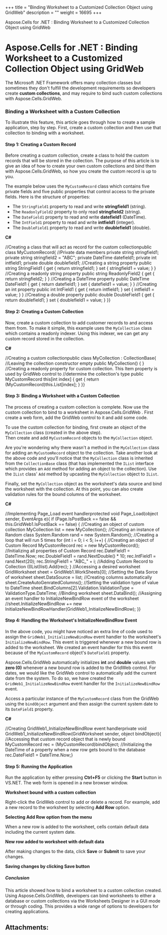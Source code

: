 +++
title = "Binding Worksheet to a Customized Collection Object using GridWeb" 
description = "" 
weight = 16695 
+++

Aspose.Cells for .NET : Binding Worksheet to a Customized Collection Object using GridWeb  

# Aspose.Cells for .NET : Binding Worksheet to a Customized Collection Object using GridWeb


The Microsoft .NET Framework offers many collection classes but sometimes they don't fulfill the development requirements so developers create **custom collections**, and may require to bind such custom collections with Aspose.Cells.GridWeb.

### Binding a Worksheet with a Custom Collection

To illustrate this feature, this article goes through how to create a sample application, step by step. First, create a custom collection and then use that collection to binding with a worksheet.

#### Step 1: Creating a Custom Record

Before creating a custom collection, create a class to hold the custom records that will be stored in the collection. The purpose of this article is to give an idea of how to create your own custom collections and bind them with Aspose.Cells.GridWeb, so how you create the custom record is up to you.

The example below uses the `MyCustomRecord` class which contains five private fields and five public properties that control access to the private fields. Here is the structure of properties:

*   The `StringField1` property to read and write **stringfield1** (string).
*   The `ReadonlyField2` property to only read **stringfield2** (string).
*   The `DateField1` property to read and write **datefield1** (DateTime).
*   The `IntField1` property to read and write **intfield1** (integer).
*   The `DoubleField1` property to read and write **doublefield1** (double).

**C#**

//Creating a class that will act as record for the custom collectionpublic class MyCustomRecord{    //Private data members    private string stringfield1;    private string stringfield2 = "ABC";    private DateTime datefield1;    private int intfield1;    private double doublefield1;    //Creating a string property    public string StringField1    {        get { return stringfield1; }        set { stringfield1 = value; }    }    //Creating a readonly string property    public string ReadonlyField2    {        get { return stringfield2; }    }    //Creating a DateTime property    public DateTime DateField1    {        get { return datefield1; }        set { datefield1 = value; }    }    //Creating an int property    public int IntField1    {        get { return intfield1; }        set { intfield1 = value; }    }    //Creating a double property    public double DoubleField1    {        get { return doublefield1; }        set { doublefield1 = value; }    }}

#### Step 2: Creating a Custom Collection

Now, create a custom collection to add customer records to and access them from. To make it simple, this example uses the `MyCollection` class which contains a readonly indexer. Using this indexer, we can get any custom record stored in the collection.

**C#**

//Creating a custom collectionpublic class MyCollection : CollectionBase{    //Leaving the collection constructor empty    public MyCollection()    {    }    //Creating a readonly property for custom collection. This Item property is used by GridWeb control to    //determine the collection's type    public MyCustomRecord this\[int index\]    {        get { return (MyCustomRecord)this.List\[index\]; }    }}

#### Step 3: Binding a Worksheet with a Custom Collection

The process of creating a custom collection is complete. Now use the custom collection to bind to a worksheet in Aspose.Cells.GridWeb . First create a web form, add the GridWeb control to it and add some code.

To use the custom collection for binding, first create an object of the `MyCollection` class (created in the above step).  
Then create and add `MyCustomRecord` objects to the `MyCollection` object.

Are you're wondering why there wasn't a method in the `MyCollection` class for adding an `MyCustomRecord` object to the collection. Take another look at the above code and you'll notice that the `MyCollection` class is inherited from the `CollectionBase` class (that has implemented the `IList` interface which provides an `Add` method for adding an object to the collection). Use the `IList` class' `Add` method by upcasting the `MyCollection` object to `IList`.

Finally, set the `MyCollection` object as the worksheet's data source and bind the worksheet with the collection. At this point, you can also create validation rules for the bound columns of the worksheet.

**C#**

//Implementing Page\_Load event handlerprotected void Page\_Load(object sender, EventArgs e){    if (Page.IsPostBack == false && this.GridWeb1.IsPostBack == false)    {        //Creating an object of custom collection        MyCollection list = new MyCollection();        //Creating an instance of Random class        System.Random rand = new System.Random();        //Creating a loop that will run 5 times        for (int i = 0; i < 5; i++)        {            //Creating an object of Custom Record            MyCustomRecord rec = new MyCustomRecord();            //Initializing all properties of Custom Record            rec.DateField1 = DateTime.Now;            rec.DoubleField1 = rand.NextDouble() \* 10;            rec.IntField1 = rand.Next(20);            rec.StringField1 = "ABC\_" + i;            //Adding Custom Record to Collection            ((IList)list).Add(rec);        }        //Accessing a desired worksheet        GridWorksheet sheet = GridWeb1.WorkSheets\[0\];        //Setting the Data Sorce of worksheet        sheet.DataSource = list;        //Creating columns automatically        sheet.CreateAutoGenratedColumns();        //Setting the validation type of value to DateTime        sheet.BindColumns\[2\].Validation.ValidationType = ValidationType.DateTime;        //Binding worksheet        sheet.DataBind();        //Assigning an event handler to InitializeNewBindRow event of the worksheet        //sheet.InitializeNewBindRow += new InitializeNewBindRowHandler(GridWeb1\_InitializeNewBindRow);    }}

#### Step 4: Handling the Worksheet's InitializeNewBindRow Event

In the above code, you might have noticed an extra line of code used to assign the `GridWeb1_InitializeNewBindRow` event handler to the worksheet's `InitializeNewBindRow`. This event is triggered whenever a new bound row is added to the worksheet. We created an event handler for this this event because of the `MyCustomRecord` object's `DateField1` property.

Aspose.Cells.GridWeb automatically initializes **int** and **double** values with **zero (0)** whenever a new bound row is added to the GridWeb control. For dates, we would like the GridWeb control to automatically add the current date from the system. To do so, we have created the `GridWeb1_InitializeNewBindRow` event handler for the `InitializeNewBindRow` event.

Access a particular instance of the `MyCustomRecord` class from the GridWeb using the `bindObject` argument and then assign the current system date to its `DateField1` property.

**C#**

//Creating GridWeb1\_InitializeNewBindRow event handlerprivate void GridWeb1\_InitializeNewBindRow(GridWorksheet sender, object bindObject){    //Accessing that custom record object that is newly bound    MyCustomRecord rec = (MyCustomRecord)bindObject;    //Initializing the DateTime of a property when a new row gets bound to the database    rec.DateField1 = DateTime.Now;}

#### Step 5: Running the Application

Run the application by either pressing **Ctrl+F5** or clicking the **Start** button in VS.NET. The web form is opened in a new browser window.  
  
**Worksheet bound with a custom collection**  
  
Right-click the GridWeb control to add or delete a record. For example, add a new record to the worksheet by selecting **Add Row** option.  
  
**Selecting Add Row option from the menu**  
  
When a new row is added to the worksheet, cells contain default data including the current system date.  
  
**New row added to worksheet with default data**  
  
After making changes to the data, click **Save** or **Submit** to save your changes.  
  
**Saving changes by clicking Save button**  

##### Conclusion

This article showed how to bind a worksheet to a custom collection created. Using Aspose.Cells.GridWeb, developers can bind worksheets to either a database or custom collections via the Worksheets Designer in a GUI mode or through coding. This provides a wide range of options to developers for creating applications.

## Attachments:


